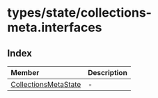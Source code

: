 # types/state/collections-meta.interfaces

## Index

| Member | Description |
| :------ | :------ |
| [CollectionsMetaState](interfaces/CollectionsMetaState.md) | - |
